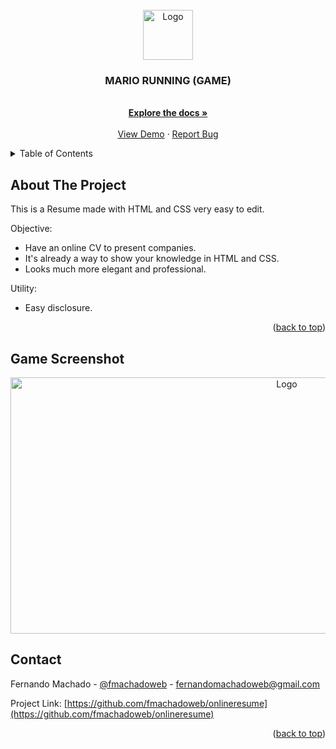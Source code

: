 <div id="top"></div>



<!-- PROJECT LOGO -->
<br />
<div align="center">
  <a href="#">
    <img src="https://github.com/othneildrew/Best-README-Template/raw/master/images/logo.png" alt="Logo" width="80" height="80">
  </a>

  <h3 align="center">MARIO RUNNING (GAME)</h3>

  <p align="center">
    <br />
    <a href="https://github.com/fmachadoweb/onlineresume"><strong>Explore the docs »</strong></a>
    <br />
    <br />
    <a href="https://hardtek.com.br/resume/">View Demo</a>
    ·
    <a href="mailto:fernandomachadoweb">Report Bug</a>

  </p>
</div>



<!-- TABLE OF CONTENTS -->
<details>
  <summary>Table of Contents</summary>
  <ul>
    <li><a href="#about-the-project">About The Project</a></li>
    <li><a href="#contact">Contact</a></li>
    <li><a href="#game-screenshot">Screenshot</a></li>
  </ul>
</details>



<!-- ABOUT THE PROJECT -->
## About The Project

This is a Resume made with HTML and CSS very easy to edit.

Objective:
* Have an online CV to present companies.
* It's already a way to show your knowledge in HTML and CSS.
* Looks much more elegant and professional.

Utility:
* Easy disclosure.



<p align="right">(<a href="#top">back to top</a>)</p>


<!-- CONTACT -->
## Game Screenshot
<div align="center">
  <a href="#">
 <img src="https://hardtek.com.br/resume/screenshot.png" alt="Logo" width="868" height="410"></a>
</div>


<!-- CONTACT -->
## Contact

Fernando Machado - [@fmachadoweb](https://twitter.com/fmachadoweb) - fernandomachadoweb@gmail.com

Project Link: [https://github.com/fmachadoweb/onlineresume](https://github.com/fmachadoweb/onlineresume)

<p align="right">(<a href="#top">back to top</a>)</p>

